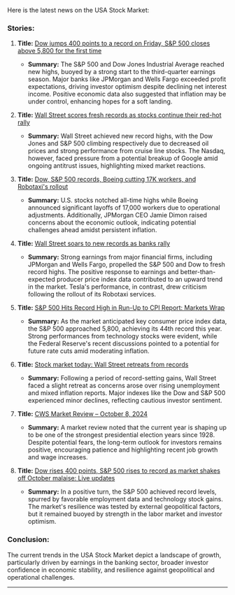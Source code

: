 Here is the latest news on the USA Stock Market:

### Stories:

1. **Title:** [Dow jumps 400 points to a record on Friday, S&P 500 closes above 5,800 for the first time](https://www.nbcnews.com/business/markets/dow-jumps-400-points-record-friday-sp-500-closes-5800-first-time-rcna175098)  
   - **Summary:** The S&P 500 and Dow Jones Industrial Average reached new highs, buoyed by a strong start to the third-quarter earnings season. Major banks like JPMorgan and Wells Fargo exceeded profit expectations, driving investor optimism despite declining net interest income. Positive economic data also suggested that inflation may be under control, enhancing hopes for a soft landing.  
 
2. **Title:** [Wall Street scores fresh records as stocks continue their red-hot rally](https://fortune.com/2024/10/09/stock-market-today-dow-sp500-nasdaq-records/)  
   - **Summary:** Wall Street achieved new record highs, with the Dow Jones and S&P 500 climbing respectively due to decreased oil prices and strong performance from cruise line stocks. The Nasdaq, however, faced pressure from a potential breakup of Google amid ongoing antitrust issues, highlighting mixed market reactions.  

3. **Title:** [Dow, S&P 500 records, Boeing cutting 17K workers, and Robotaxi's rollout](https://www.foxbusiness.com/markets/dow-sp-500-records-jamie-dimons-warning-robotaxis-rollout)  
   - **Summary:** U.S. stocks notched all-time highs while Boeing announced significant layoffs of 17,000 workers due to operational adjustments. Additionally, JPMorgan CEO Jamie Dimon raised concerns about the economic outlook, indicating potential challenges ahead amidst persistent inflation.  

4. **Title:** [Wall Street soars to new records as banks rally](https://fortune.com/2024/10/11/date-stock-market-today-dow-sp500-nasdaq-5/)  
   - **Summary:** Strong earnings from major financial firms, including JPMorgan and Wells Fargo, propelled the S&P 500 and Dow to fresh record highs. The positive response to earnings and better-than-expected producer price index data contributed to an upward trend in the market. Tesla's performance, in contrast, drew criticism following the rollout of its Robotaxi services.

5. **Title:** [S&P 500 Hits Record High in Run-Up to CPI Report: Markets Wrap](https://www.livemint.com/news/sp-500-hits-record-high-in-run-up-to-cpi-report-markets-wrap-11728506780386.html)  
   - **Summary:** As the market anticipated key consumer price index data, the S&P 500 approached 5,800, achieving its 44th record this year. Strong performances from technology stocks were evident, while the Federal Reserve's recent discussions pointed to a potential for future rate cuts amid moderating inflation.

6. **Title:** [Stock market today: Wall Street retreats from records](https://fortune.com/2024/10/10/date-stock-market-today-dow-sp500-nasdaq-4/)  
   - **Summary:** Following a period of record-setting gains, Wall Street faced a slight retreat as concerns arose over rising unemployment and mixed inflation reports. Major indexes like the Dow and S&P 500 experienced minor declines, reflecting cautious investor sentiment.

7. **Title:** [CWS Market Review – October 8, 2024](https://cws.substack.com/p/cws-market-review-october-8-2024)  
   - **Summary:** A market review noted that the current year is shaping up to be one of the strongest presidential election years since 1928. Despite potential fears, the long-term outlook for investors remains positive, encouraging patience and highlighting recent job growth and wage increases.

8. **Title:** [Dow rises 400 points, S&P 500 rises to record as market shakes off October malaise: Live updates](https://www.cnbc.com/2024/10/08/stock-market-today-live-updates.html)  
   - **Summary:** In a positive turn, the S&P 500 achieved record levels, spurred by favorable employment data and technology stock gains. The market's resilience was tested by external geopolitical factors, but it remained buoyed by strength in the labor market and investor optimism.

### Conclusion:
The current trends in the USA Stock Market depict a landscape of growth, particularly driven by earnings in the banking sector, broader investor confidence in economic stability, and resilience against geopolitical and operational challenges. 

---